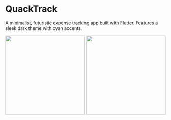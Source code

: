 # QuackTrack

A minimalist, futuristic expense tracking app built with Flutter. Features a sleek dark theme with cyan accents.
<p align="center">
  <img src="https://github.com/user-attachments/assets/68c1908b-fc57-4eea-9da1-d9d5c530437d" width="250" />
  <img src="https://github.com/user-attachments/assets/063f40e7-94f7-42e9-8086-9d4ad360218f" width="250" />
</p>
